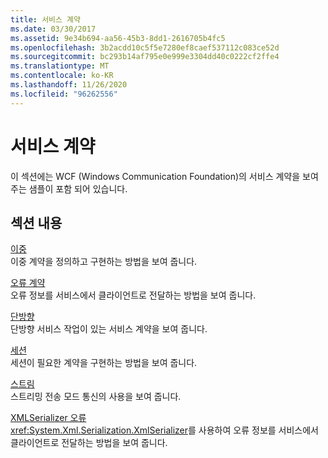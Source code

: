 ```yaml
---
title: 서비스 계약
ms.date: 03/30/2017
ms.assetid: 9e34b694-aa56-45b3-8dd1-2616705b4fc5
ms.openlocfilehash: 3b2acdd10c5f5e7280ef8caef537112c083ce52d
ms.sourcegitcommit: bc293b14af795e0e999e3304dd40c0222cf2ffe4
ms.translationtype: MT
ms.contentlocale: ko-KR
ms.lasthandoff: 11/26/2020
ms.locfileid: "96262556"
---
```

# <a name="service-contracts"></a>서비스 계약

이 섹션에는 WCF (Windows Communication Foundation)의 서비스 계약을 보여 주는 샘플이 포함 되어 있습니다.  
  
## <a name="in-this-section"></a>섹션 내용  

 [이중](duplex.md)  
 이중 계약을 정의하고 구현하는 방법을 보여 줍니다.  
  
 [오류 계약](fault-contract.md)  
 오류 정보를 서비스에서 클라이언트로 전달하는 방법을 보여 줍니다.  
  
 [단방향](one-way.md)  
 단방향 서비스 작업이 있는 서비스 계약을 보여 줍니다.  
  
 [세션](session.md)  
 세션이 필요한 계약을 구현하는 방법을 보여 줍니다.  
  
 [스트림](stream.md)  
 스트리밍 전송 모드 통신의 사용을 보여 줍니다.  
  
 [XMLSerializer 오류](xmlserializer-faults.md)  
 <xref:System.Xml.Serialization.XmlSerializer>를 사용하여 오류 정보를 서비스에서 클라이언트로 전달하는 방법을 보여 줍니다.
